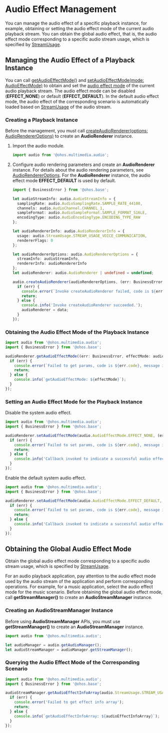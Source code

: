 # Audio Effect Management

You can manage the audio effect of a specific playback instance, for example, obtaining or setting the audio effect mode of the current audio playback stream. You can obtain the global audio effect, that is, the audio effect mode corresponding to a specific audio stream usage, which is specified by [StreamUsage](../../reference/apis-audio-kit/js-apis-audio.md#streamusage).

## Managing the Audio Effect of a Playback Instance

You can call [getAudioEffectMode()](../../reference/apis-audio-kit/js-apis-audio.md#getaudioeffectmode10) and [setAudioEffectMode(mode: AudioEffectMode)](../../reference/apis-audio-kit/js-apis-audio.md#setaudioeffectmode10) to obtain and set the [audio effect mode](../../reference/apis-audio-kit/js-apis-audio.md#audioeffectmode10) of the current audio playback stream. The audio effect mode can be disabled (**EFFECT_NONE**) or default (**EFFECT_DEFAULT**). In the default audio effect mode, the audio effect of the corresponding scenario is automatically loaded based on [StreamUsage](../../reference/apis-audio-kit/js-apis-audio.md#streamusage) of the audio stream.

### Creating a Playback Instance

Before the management, you must call [createAudioRenderer(options: AudioRendererOptions)](../../reference/apis-audio-kit/js-apis-audio.md#audiocreateaudiorenderer8) to create an **AudioRenderer** instance.

1. Import the audio module.

    ```ts
    import audio from '@ohos.multimedia.audio';
    ```

2. Configure audio rendering parameters and create an **AudioRenderer** instance. For details about the audio rendering parameters, see [AudioRendererOptions](../../reference/apis-audio-kit/js-apis-audio.md#audiorendereroptions8). For the **AudioRenderer** instance, the audio effect mode **EFFECT_DEFAULT** is used by default.

    ```ts
    import { BusinessError } from '@ohos.base';

    let audioStreamInfo: audio.AudioStreamInfo = {
      samplingRate: audio.AudioSamplingRate.SAMPLE_RATE_44100,
      channels: audio.AudioChannel.CHANNEL_1,
      sampleFormat: audio.AudioSampleFormat.SAMPLE_FORMAT_S16LE,
      encodingType: audio.AudioEncodingType.ENCODING_TYPE_RAW
    };

    let audioRendererInfo: audio.AudioRendererInfo = {
      usage: audio.StreamUsage.STREAM_USAGE_VOICE_COMMUNICATION,
      rendererFlags: 0
    };

    let audioRendererOptions: audio.AudioRendererOptions = {
      streamInfo: audioStreamInfo,
      rendererInfo: audioRendererInfo
    };
    let audioRenderer: audio.AudioRenderer | undefined = undefined;
   
    audio.createAudioRenderer(audioRendererOptions, (err: BusinessError, data: audio.AudioRenderer) => {
      if (err) {
        console.error(`Invoke createAudioRenderer failed, code is ${err.code}, message is ${err.message}`);
        return;
      } else {
        console.info('Invoke createAudioRenderer succeeded.');
        audioRenderer = data;
      }
    });
    ```

### Obtaining the Audio Effect Mode of the Playback Instance

  ```ts
  import audio from '@ohos.multimedia.audio';
  import { BusinessError } from '@ohos.base';

  audioRenderer.getAudioEffectMode((err: BusinessError, effectMode: audio.AudioEffectMode) => {
    if (err) {
      console.error(`Failed to get params, code is ${err.code}, message is ${err.message}`);
      return;    
    } else {
      console.info(`getAudioEffectMode: ${effectMode}`);
    }
  });
  ```

### Setting an Audio Effect Mode for the Playback Instance

Disable the system audio effect.

  ```ts
  import audio from '@ohos.multimedia.audio';
  import { BusinessError } from '@ohos.base';

  audioRenderer.setAudioEffectMode(audio.AudioEffectMode.EFFECT_NONE, (err: BusinessError) => {
    if (err) {
      console.error(`Failed to set params, code is ${err.code}, message is ${err.message}`);
      return;
    } else {
      console.info('Callback invoked to indicate a successful audio effect mode setting.');
    }
  });
  ```

Enable the default system audio effect.

  ```ts
  import audio from '@ohos.multimedia.audio';
  import { BusinessError } from '@ohos.base';

  audioRenderer.setAudioEffectMode(audio.AudioEffectMode.EFFECT_DEFAULT, (err: BusinessError) => {
    if (err) {
      console.error(`Failed to set params, code is ${err.code}, message is ${err.message}`);
      return;
    } else {
      console.info('Callback invoked to indicate a successful audio effect mode setting.');
    }
  });
  ```

## Obtaining the Global Audio Effect Mode

Obtain the global audio effect mode corresponding to a specific audio stream usage, which is specified by [StreamUsage](../../reference/apis-audio-kit/js-apis-audio.md#streamusage).

For an audio playback application, pay attention to the audio effect mode used by the audio stream of the application and perform corresponding operations. For example, for a music application, select the audio effect mode for the music scenario. Before obtaining the global audio effect mode, call **getStreamManager()** to create an **AudioStreamManager** instance.

### Creating an AudioStreamManager Instance

Before using **AudioStreamManager** APIs, you must use **getStreamManager()** to create an **AudioStreamManager** instance.

   ```ts
   import audio from '@ohos.multimedia.audio';

   let audioManager = audio.getAudioManager();
   let audioStreamManager = audioManager.getStreamManager();
   ```

### Querying the Audio Effect Mode of the Corresponding Scenario

  ```ts
  import audio from '@ohos.multimedia.audio';
  import { BusinessError } from '@ohos.base';

  audioStreamManager.getAudioEffectInfoArray(audio.StreamUsage.STREAM_USAGE_MEDIA, async (err: BusinessError, audioEffectInfoArray: audio.AudioEffectInfoArray) => {
    if (err) {
      console.error('Failed to get effect info array');
      return;    
    } else {
      console.info(`getAudioEffectInfoArray: ${audioEffectInfoArray}`);
    }
  });
  ```
